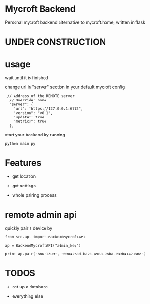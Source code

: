 # Mycroft Backend

Personal mycroft backend alternative to mycroft.home, written in flask

# UNDER CONSTRUCTION

# usage


wait until it is finished


change url in "server" section in your default mycroft config

     // Address of the REMOTE server
      // Override: none
      "server": {
        "url": "https://127.0.0.1:6712",
        "version": "v0.1",
        "update": true,
        "metrics": true
      },


start your backend by running

    python main.py


# Features


- get location

- get settings

- whole pairing process



# remote admin api


quickly pair a device by


    from src.api import BackendMycroftAPI

    ap = BackendMycroftAPI("admin_key")

    print ap.pair("BBDYIZU9", "090422ad-ba2a-49ea-98ba-e39b41471368")


# TODOS


- set up a database

- everything else
